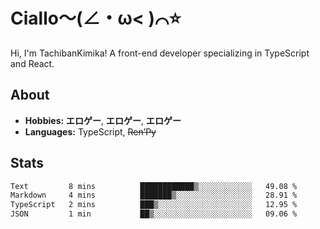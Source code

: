 # Ciallo～(∠・ω< )⌒⭐️

Hi, I'm TachibanKimika! A front-end developer specializing in TypeScript and React.

## About
- **Hobbies:** **エロゲー**, **エロゲー**, **エロゲー**
- **Languages:** TypeScript, ~~Ren’Py~~

## Stats
<!--START_SECTION:waka-->

```txt
Text         8 mins          ████████████▒░░░░░░░░░░░░   49.08 %
Markdown     4 mins          ███████▒░░░░░░░░░░░░░░░░░   28.91 %
TypeScript   2 mins          ███▒░░░░░░░░░░░░░░░░░░░░░   12.95 %
JSON         1 min           ██▒░░░░░░░░░░░░░░░░░░░░░░   09.06 %
```

<!--END_SECTION:waka-->

<!-- ![Metrics](https://metrics.lecoq.io/TachibanaKimika?template=classic&base.activity=0&base.community=0&base.repositories=0&languages=1&isocalendar=1&isocalendar.duration=half-year&languages.limit=8&languages.sections=most-used&languages.colors=github&languages.threshold=0%25&languages.indepth=false&languages.recent.load=300&languages.recent.days=14&config.timezone=Asia%2FShanghai)
 -->
